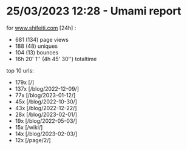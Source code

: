 # 25/03/2023 12:28 - Umami report
for www.shifeiti.com [24h] :

 - 681 (134) page views
 - 188 (48) uniques
 - 104 (13) bounces
 - 16h 20' 1'' (4h 45' 30'') totaltime


top 10 urls:
 - 179x [/]
 - 137x [/blog/2022-12-09/]
 - 77x [/blog/2023-01-12/]
 - 45x [/blog/2022-10-30/]
 - 43x [/blog/2022-12-22/]
 - 28x [/blog/2023-02-01/]
 - 19x [/blog/2022-05-03/]
 - 15x [/wiki/]
 - 14x [/blog/2023-02-03/]
 - 12x [/page/2/]


